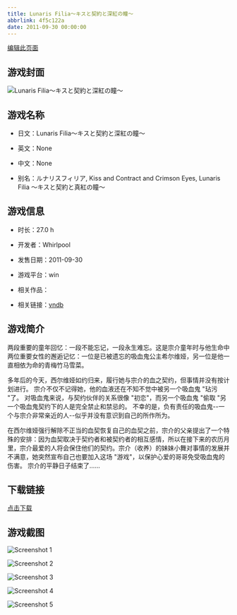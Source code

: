 ```yaml
---
title: Lunaris Filia～キスと契約と深紅の瞳～
abbrlink: 4f5c122a
date: 2011-09-30 00:00:00
---
```

[编辑此页面](https://github.com/ACG-3/ADV3-source/blob/main/source/_posts/games/Lunaris%20Filia%EF%BD%9E%E3%82%AD%E3%82%B9%E3%81%A8%E5%A5%91%E7%B4%84%E3%81%A8%E6%B7%B1%E7%B4%85%E3%81%AE%E7%9E%B3%EF%BD%9E.md)

## 游戏封面

![Lunaris Filia～キスと契約と深紅の瞳～](https%3A//pan.timero.xyz/onedrive/img_lib_001/Lunaris%20Filia%EF%BD%9E%E3%82%AD%E3%82%B9%E3%81%A8%E5%A5%91%E7%B4%84%E3%81%A8%E6%B7%B1%E7%B4%85%E3%81%AE%E7%9E%B3%EF%BD%9E_cover.avif)


## 游戏名称

- 日文：Lunaris Filia～キスと契約と深紅の瞳～
- 英文：None
- 中文：None

- 别名：ルナリスフィリア, Kiss and Contract and Crimson Eyes, Lunaris Filia ～キスと契約と真紅の瞳～


## 游戏信息

- 时长：27.0 h
- 开发者：Whirlpool
- 发售日期：2011-09-30
- 游戏平台：win
- 相关作品：

- 相关链接：[vndb](https://vndb.org/v7261)


## 游戏简介

两段重要的童年回忆：一段不能忘记，一段永生难忘。这是宗介童年时与他生命中两位重要女性的邂逅记忆：一位是已被遗忘的吸血鬼公主希尔维娅，另一位是他一直相依为命的青梅竹马雪菜。  

多年后的今天，西尔维娅如约归来，履行她与宗介的血之契约，但事情并没有按计划进行。  宗介不仅不记得她，他的血液还在不知不觉中被另一个吸血鬼 "玷污 "了。  对吸血鬼来说，与契约伙伴的关系很像 "初恋"，而另一个吸血鬼 "偷取 "另一个吸血鬼契约下的人是完全禁止和禁忌的。  不幸的是，负有责任的吸血鬼--一个与宗介非常亲近的人--似乎并没有意识到自己的所作所为。  

在西尔维娅强行解除不正当的血契恢复自己的血契之前，宗介的父亲提出了一个特殊的安排：因为血契取决于契约者和被契约者的相互感情，所以在接下来的农历月里，宗介最爱的人将会保住他们的契约。宗介（收养）的妹妹小舞对事情的发展并不满意，她突然宣布自己也要加入这场 "游戏"，以保护心爱的哥哥免受吸血鬼的伤害。  宗介的平静日子结束了......




## 下载链接

[点击下载](https://pan.timero.xyz/onedrive/adv_lib_001/Lunaris%20Filia%EF%BD%9E%E3%82%AD%E3%82%B9%E3%81%A8%E5%A5%91%E7%B4%84%E3%81%A8%E6%B7%B1%E7%B4%85%E3%81%AE%E7%9E%B3%EF%BD%9E)


## 游戏截图


![Screenshot 1](https%3A//pan.timero.xyz/onedrive/img_lib_001/Lunaris%20Filia%EF%BD%9E%E3%82%AD%E3%82%B9%E3%81%A8%E5%A5%91%E7%B4%84%E3%81%A8%E6%B7%B1%E7%B4%85%E3%81%AE%E7%9E%B3%EF%BD%9E_Screenshot_1.avif)

![Screenshot 2](https%3A//pan.timero.xyz/onedrive/img_lib_001/Lunaris%20Filia%EF%BD%9E%E3%82%AD%E3%82%B9%E3%81%A8%E5%A5%91%E7%B4%84%E3%81%A8%E6%B7%B1%E7%B4%85%E3%81%AE%E7%9E%B3%EF%BD%9E_Screenshot_2.avif)

![Screenshot 3](https%3A//pan.timero.xyz/onedrive/img_lib_001/Lunaris%20Filia%EF%BD%9E%E3%82%AD%E3%82%B9%E3%81%A8%E5%A5%91%E7%B4%84%E3%81%A8%E6%B7%B1%E7%B4%85%E3%81%AE%E7%9E%B3%EF%BD%9E_Screenshot_3.avif)

![Screenshot 4](https%3A//pan.timero.xyz/onedrive/img_lib_001/Lunaris%20Filia%EF%BD%9E%E3%82%AD%E3%82%B9%E3%81%A8%E5%A5%91%E7%B4%84%E3%81%A8%E6%B7%B1%E7%B4%85%E3%81%AE%E7%9E%B3%EF%BD%9E_Screenshot_4.avif)

![Screenshot 5](https%3A//pan.timero.xyz/onedrive/img_lib_001/Lunaris%20Filia%EF%BD%9E%E3%82%AD%E3%82%B9%E3%81%A8%E5%A5%91%E7%B4%84%E3%81%A8%E6%B7%B1%E7%B4%85%E3%81%AE%E7%9E%B3%EF%BD%9E_Screenshot_5.avif)

